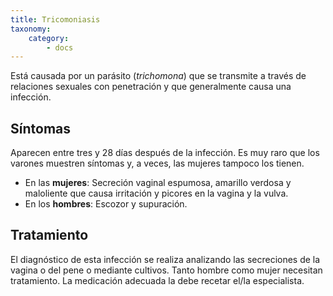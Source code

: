 ```yaml
---
title: Tricomoniasis
taxonomy:
    category:
        - docs
---
```


Está causada por un parásito (_trichomona_) que se transmite a través de relaciones sexuales con penetración y que generalmente causa una infección.

## Síntomas

Aparecen entre tres y 28 días después de la infección. Es muy raro que los varones muestren síntomas y, a veces, las mujeres tampoco los tienen.

* En las **mujeres**: Secreción vaginal espumosa, amarillo verdosa y maloliente que causa irritación y picores en la vagina y la vulva.
* En los **hombres**: Escozor y supuración.

## Tratamiento

El diagnóstico de esta infección se realiza analizando las secreciones de la vagina o del pene o mediante cultivos. Tanto hombre como mujer necesitan tratamiento. La medicación adecuada la debe recetar el/la especialista.